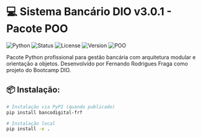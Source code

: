 # 💻 Sistema Bancário DIO v3.0.1 - Pacote POO

![Python](https://img.shields.io/badge/Python-3.10%2B-blue?logo=python)
![Status](https://img.shields.io/badge/Status-Concluído-brightgreen)
![License](https://img.shields.io/badge/License-MIT-orange)
![Version](https://img.shields.io/badge/Versão-3.0-ff69b4)
![POO](https://img.shields.io/badge/Orientação_Objetos-100%25-success)

Pacote Python profissional para gestão bancária com arquitetura modular e orientação a objetos. Desenvolvido por Fernando Rodrigues Fraga como projeto do Bootcamp DIO.

## 📦 Instalação:

```bash
# Instalação via PyPI (quando publicado)
pip install bancodigital-frf

# Instalação local
pip install -e .
